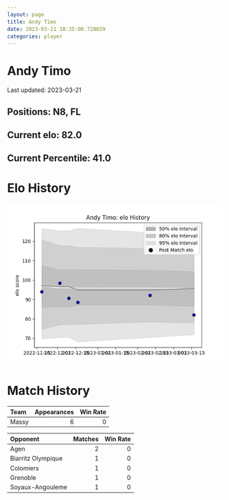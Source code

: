 ```yaml
---  
layout: page  
title: Andy Timo  
date: 2023-03-21 18:35:00.728659  
categories: player  
---
```

# Andy Timo


Last updated: 2023-03-21
## Positions: N8, FL

## Current elo: 82.0

## Current Percentile: 41.0

# Elo History


![elo history](history_AndyTimo.png)
# Match History


| Team   |   Appearances |   Win Rate |
|:-------|--------------:|-----------:|
| Massy  |             6 |          0 |

| Opponent           |   Matches |   Win Rate |
|:-------------------|----------:|-----------:|
| Agen               |         2 |          0 |
| Biarritz Olympique |         1 |          0 |
| Colomiers          |         1 |          0 |
| Grenoble           |         1 |          0 |
| Soyaux-Angouleme   |         1 |          0 |